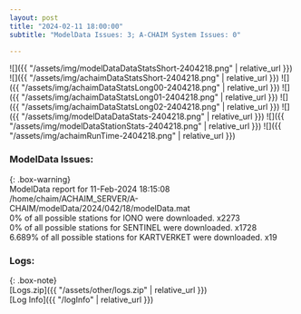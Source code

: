 ```yaml
---
layout: post
title: "2024-02-11 18:00:00"
subtitle: "ModelData Issues: 3; A-CHAIM System Issues: 0"

---
```


![]({{ "/assets/img/modelDataDataStatsShort-2404218.png" | relative_url }})
![]({{ "/assets/img/achaimDataStatsShort-2404218.png" | relative_url }})
![]({{ "/assets/img/achaimDataStatsLong00-2404218.png" | relative_url }})
![]({{ "/assets/img/achaimDataStatsLong01-2404218.png" | relative_url }})
![]({{ "/assets/img/achaimDataStatsLong02-2404218.png" | relative_url }})
![]({{ "/assets/img/modelDataDataStats-2404218.png" | relative_url }})
![]({{ "/assets/img/modelDataStationStats-2404218.png" | relative_url }})
![]({{ "/assets/img/achaimRunTime-2404218.png" | relative_url }})


### ModelData Issues:  
  
{: .box-warning}  
 ModelData report for 11-Feb-2024 18:15:08   
 /home/chaim/ACHAIM_SERVER/A-CHAIM/modelData/2024/042/18/modelData.mat   
 0% of all possible stations for IONO were downloaded. x2273   
 0% of all possible stations for SENTINEL were downloaded. x1728   
 6.689% of all possible stations for KARTVERKET were downloaded. x19   
  


### Logs:  
  
{: .box-note}  
[Logs.zip]({{ "/assets/other/logs.zip" | relative_url }})  
[Log Info]({{ "/logInfo" | relative_url }})  
